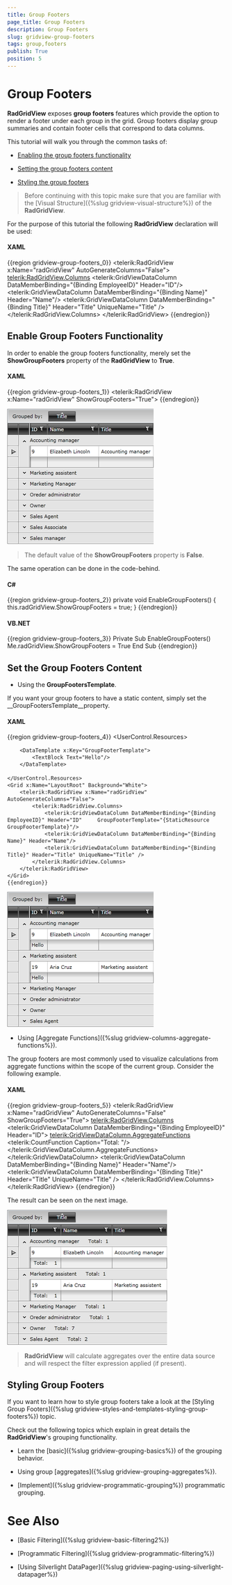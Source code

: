 ```yaml
---
title: Group Footers
page_title: Group Footers
description: Group Footers
slug: gridview-group-footers
tags: group,footers
publish: True
position: 5
---
```


# Group Footers



__RadGridView__ exposes __group footers__ features which provide the option to render a footer under each group in the grid. Group footers display group summaries and contain footer cells that correspond to data columns.

This tutorial will walk you through the common tasks of:

* [Enabling the group footers functionality](#Enable_Group_Footers_Functionality)

* [Setting the group footers content](#Set_the_Group_Footers_Content)

* [Styling the group footers](#Styling_Group_Footers)

>Before continuing with this topic make sure that you are familiar with the [Visual Structure]({%slug gridview-visual-structure%}) of the __RadGridView__.

For the purpose of this tutorial the following __RadGridView__ declaration will be used:

#### __XAML__

{{region gridview-group-footers_0}}
	<telerik:RadGridView x:Name="radGridView" AutoGenerateColumns="False">
	    <telerik:RadGridView.Columns>
	        <telerik:GridViewDataColumn DataMemberBinding="{Binding EmployeeID}"
	                                        Header="ID"/>
	        <telerik:GridViewDataColumn DataMemberBinding="{Binding Name}"
	                                        Header="Name"/>
	        <telerik:GridViewDataColumn DataMemberBinding="{Binding Title}"
	                                        Header="Title"
	                                        UniqueName="Title" />
	    </telerik:RadGridView.Columns>
	</telerik:RadGridView>
	{{endregion}}



## Enable Group Footers Functionality

In order to enable the group footers functionality, merely set the __ShowGroupFooters__ property of the __RadGridView__ to __True__.

#### __XAML__

{{region gridview-group-footers_1}}
	<telerik:RadGridView x:Name="radGridView" ShowGroupFooters="True">
	{{endregion}}



![](images/RadGridView_Grouping_GroupFooters_010.png)

>The default value of the __ShowGroupFooters__ property is __False__.

The same operation can be done in the code-behind.

#### __C#__

{{region gridview-group-footers_2}}
	private void EnableGroupFooters()
	{
	    this.radGridView.ShowGroupFooters = true;
	}
	{{endregion}}



#### __VB.NET__

{{region gridview-group-footers_3}}
	Private Sub EnableGroupFooters()
	    Me.radGridView.ShowGroupFooters = True
	End Sub
	{{endregion}}



## Set the Group Footers Content

* Using the __GroupFootersTemplate__.

If you want your group footers to have a static content, simply set the __GroupFootersTemplate__property.

#### __XAML__

{{region gridview-group-footers_4}}
	<UserControl.Resources>
	
	    <DataTemplate x:Key="GroupFooterTemplate">
	        <TextBlock Text="Hello"/>
	    </DataTemplate>
	
	</UserControl.Resources>
	<Grid x:Name="LayoutRoot" Background="White">
	    <telerik:RadGridView x:Name="radGridView" AutoGenerateColumns="False">
	        <telerik:RadGridView.Columns>
	            <telerik:GridViewDataColumn DataMemberBinding="{Binding EmployeeID}" Header="ID"     GroupFooterTemplate="{StaticResource GroupFooterTemplate}"/>
	            <telerik:GridViewDataColumn DataMemberBinding="{Binding Name}" Header="Name"/>
	            <telerik:GridViewDataColumn DataMemberBinding="{Binding Title}" Header="Title" UniqueName="Title" />
	        </telerik:RadGridView.Columns>
	    </telerik:RadGridView>
	</Grid>
	{{endregion}}



![](images/RadGridView_Grouping_GroupFooters_020.png)



* Using [Aggregate Functions]({%slug gridview-columns-aggregate-functions%}).

The group footers are most commonly used to visualize calculations from aggregate functions within the scope of the current group. Consider the following example.

#### __XAML__

{{region gridview-group-footers_5}}
	<telerik:RadGridView x:Name="radGridView" AutoGenerateColumns="False" ShowGroupFooters="True">
	    <telerik:RadGridView.Columns>
	        <telerik:GridViewDataColumn DataMemberBinding="{Binding EmployeeID}" Header="ID">
	            <telerik:GridViewDataColumn.AggregateFunctions>
	                <telerik:CountFunction Caption="Total: "/>
	            </telerik:GridViewDataColumn.AggregateFunctions>
	        </telerik:GridViewDataColumn>
	        <telerik:GridViewDataColumn DataMemberBinding="{Binding Name}" Header="Name"/>
	        <telerik:GridViewDataColumn DataMemberBinding="{Binding Title}" Header="Title" UniqueName="Title" />
	    </telerik:RadGridView.Columns>
	</telerik:RadGridView>
	{{endregion}}



The result can be seen on the next image.

![](images/RadGridView_Grouping_GroupFooters_030.png)

>__RadGridView__ will calculate aggregates over the entire data source and will respect the filter expression applied (if present).

## Styling Group Footers

If you want to learn how to style group footers take a look at the [Styling Group Footers]({%slug gridview-styles-and-templates-styling-group-footers%}) topic.



Check out the following topics which explain in great details the __RadGridView__'s grouping functionality.

* Learn the [basic]({%slug gridview-grouping-basics%}) of the grouping behavior.

* Using group [aggregates]({%slug gridview-grouping-aggregates%}).

* [Implement]({%slug gridview-programmatic-grouping%}) programmatic grouping.

# See Also

 * [Basic Filtering]({%slug gridview-basic-filtering2%})

 * [Programmatic Filtering]({%slug gridview-programmatic-filtering%})

 * [Using Silverlight DataPager]({%slug gridview-paging-using-silverlight-datapager%})
